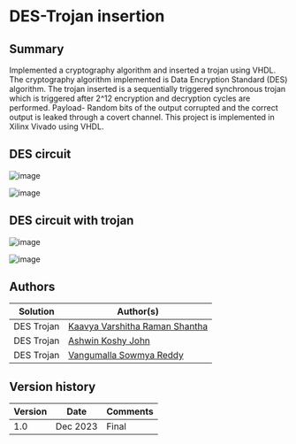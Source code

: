 # DES-Trojan insertion

## Summary
Implemented a cryptography algorithm and inserted a trojan using VHDL. The cryptography algorithm implemented is Data Encryption Standard (DES) algorithm. The trojan inserted is a sequentially triggered synchronous trojan which is triggered after 2^12 encryption and decryption cycles are performed.
Payload- Random bits of the output corrupted and the correct output is leaked through a covert channel.
This project is implemented in Xilinx Vivado using VHDL.

## DES circuit
![image](https://github.com/KaavyaVarshitha/DES-Trojan/assets/143062029/0749d492-f6d2-4273-8bcf-5fc0983447c8)

![image](https://github.com/KaavyaVarshitha/DES-Trojan/assets/143062029/26e32e5d-58a1-4bc3-8507-c7cc87fa7bdc)


## DES circuit with trojan
![image](https://github.com/KaavyaVarshitha/DES-Trojan/assets/143062029/344f7502-708e-4fc8-b3f1-fd2e63246f9a)

![image](https://github.com/KaavyaVarshitha/DES-Trojan/assets/143062029/e8da73e5-fd7e-49cd-940e-3f302cf40b8d)

 
 ## Authors

Solution|Author(s)
--------|---------
DES Trojan | [Kaavya Varshitha Raman Shantha](https://github.com/KaavyaVarshitha) 
DES Trojan | [Ashwin Koshy John](https://www.linkedin.com/in/ashwinjohn02/) 
DES Trojan | [Vangumalla Sowmya Reddy](https://www.linkedin.com/in/reddy-sowmya-vangumalla/) 

## Version history

Version|Date|Comments
-------|----|--------
1.0|Dec 2023|Final 







